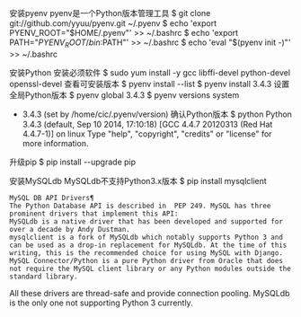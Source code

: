 安装pyenv
pyenv是一个Python版本管理工具
$ git clone git://github.com/yyuu/pyenv.git ~/.pyenv
$ echo 'export PYENV_ROOT="$HOME/.pyenv"' >> ~/.bashrc
$ echo 'export PATH="$PYENV_ROOT/bin:$PATH"' >> ~/.bashrc
$ echo 'eval "$(pyenv init -)"' >> ~/.bashrc

安装Python
安装必须软件
$ sudo yum install -y gcc libffi-devel python-devel openssl-devel
查看可安装版本
$ pyenv install --list
$ pyenv install 3.4.3
设置全局Python版本
$ pyenv global 3.4.3
$ pyenv versions
system
* 3.4.3 (set by /home/cic/.pyenv/version)
确认Python版本
$ python
Python 3.4.3 (default, Sep 10 2014, 17:10:18)
[GCC 4.4.7 20120313 (Red Hat 4.4.7-1)] on linux
Type "help", "copyright", "credits" or "license" for more information.
>>>
升级pip
$ pip install --upgrade pip

安装MySQLdb
MySQLdb不支持Python3.x版本
$ pip install mysqlclient
```
MySQL DB API Drivers¶
The Python Database API is described in  PEP 249. MySQL has three prominent drivers that implement this API:
MySQLdb is a native driver that has been developed and supported for over a decade by Andy Dustman.
mysqlclient is a fork of MySQLdb which notably supports Python 3 and can be used as a drop-in replacement for MySQLdb. At the time of this writing, this is the recommended choice for using MySQL with Django.
MySQL Connector/Python is a pure Python driver from Oracle that does not require the MySQL client library or any Python modules outside the standard library.
```
All these drivers are thread-safe and provide connection pooling. MySQLdb is the only one not supporting Python 3 currently.
